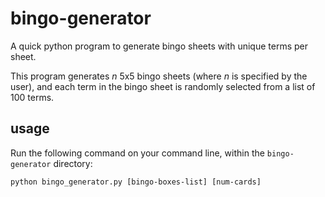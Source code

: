 # bingo-generator
A quick python program to generate bingo sheets with unique terms per sheet.

This program generates _n_ 5x5 bingo sheets (where _n_ is specified by the user), and each term in the bingo sheet is randomly selected from a list of 100 terms.

## usage

Run the following command on your command line, within the `bingo-generator` directory:

```
python bingo_generator.py [bingo-boxes-list] [num-cards]
```

